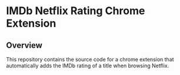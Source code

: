 # IMDb Netflix Rating Chrome Extension

## Overview

This repository contains the source code for a chrome extension that automatically adds the IMDb rating of a title when browsing Netflix.

